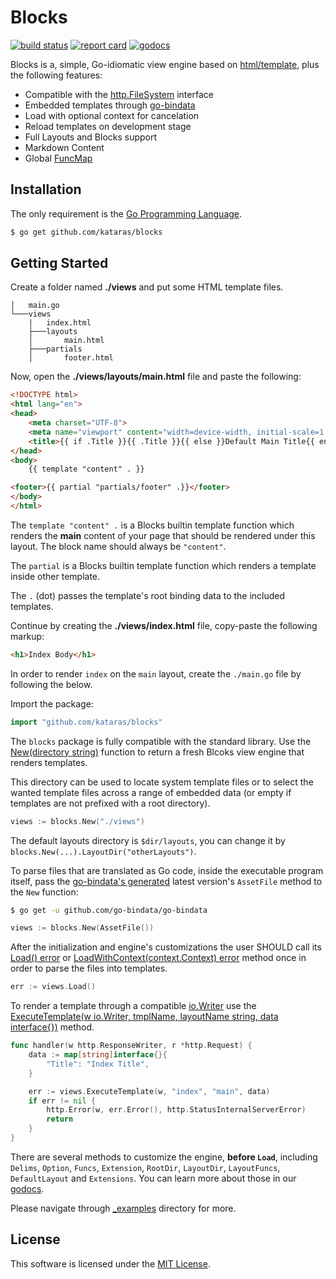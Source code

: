 # Blocks

[![build status](https://img.shields.io/github/workflow/status/kataras/blocks/CI/main?style=for-the-badge)](https://github.com/kataras/blocks/actions) [![report card](https://img.shields.io/badge/report%20card-a%2B-ff3333.svg?style=for-the-badge)](https://goreportcard.com/report/github.com/kataras/blocks) [![godocs](https://img.shields.io/badge/go-%20docs-488AC7.svg?style=for-the-badge)](https://pkg.go.dev/github.com/kataras/blocks)

Blocks is a, simple, Go-idiomatic view engine based on [html/template](https://pkg.go.dev/html/template?tab=doc#Template), plus the following features:

- Compatible with the [http.FileSystem](https://golang.org/pkg/net/http/#FileSystem) interface
- Embedded templates through [go-bindata](https://github.com/go-bindata/go-bindata)
- Load with optional context for cancelation
- Reload templates on development stage
- Full Layouts and Blocks support
- Markdown Content
- Global [FuncMap](https://pkg.go.dev/html/template?tab=doc#FuncMap)

## Installation

The only requirement is the [Go Programming Language](https://golang.org/dl).

```sh
$ go get github.com/kataras/blocks
```

## Getting Started

Create a folder named **./views** and put some HTML template files.

```
│   main.go
└───views
    |   index.html
    ├───layouts
    │       main.html
    ├───partials
    │       footer.html
```

Now, open the **./views/layouts/main.html** file and paste the following:

```html
<!DOCTYPE html>
<html lang="en">
<head>
    <meta charset="UTF-8">
    <meta name="viewport" content="width=device-width, initial-scale=1.0">
    <title>{{ if .Title }}{{ .Title }}{{ else }}Default Main Title{{ end }}</title>
</head>
<body>
    {{ template "content" . }}

<footer>{{ partial "partials/footer" .}}</footer>
</body>
</html>
```

The `template "content" .` is a Blocks builtin template function which renders the **main** content of your page that should be rendered under this layout. The block name should always be `"content"`.

The `partial` is a Blocks builtin template function which renders a template inside other template.

The `.` (dot) passes the template's root binding data to the included templates.

Continue by creating the **./views/index.html** file, copy-paste the following markup:

```html
<h1>Index Body</h1>
```

In order to render `index` on the `main` layout, create the `./main.go` file by following the below.

Import the package:

```go
import "github.com/kataras/blocks"
```

The `blocks` package is fully compatible with the standard library. Use the [New(directory string)](https://pkg.go.dev/github.com/kataras/blocks?tab=doc#New) function to return a fresh Blcoks view engine that renders templates. 

This directory can be used to locate system template files or to select the wanted template files across a range of embedded data (or empty if templates are not prefixed with a root directory).

```go
views := blocks.New("./views")
```

The default layouts directory is `$dir/layouts`, you can change it by `blocks.New(...).LayoutDir("otherLayouts")`.

To parse files that are translated as Go code, inside the executable program itself, pass the [go-bindata's generated](https://github.com/go-bindata/go-bindata) latest version's `AssetFile` method to the `New` function:

```sh
$ go get -u github.com/go-bindata/go-bindata
```

```go
views := blocks.New(AssetFile())
```

After the initialization and engine's customizations the user SHOULD call its [Load() error](https://pkg.go.dev/github.com/kataras/blocks?tab=doc#Blocks.Load) or [LoadWithContext(context.Context) error](https://pkg.go.dev/github.com/kataras/blocks?tab=doc#Blocks.LoadWithContext) method once in order to parse the files into templates.

```go
err := views.Load()
```

To render a template through a compatible [io.Writer](https://golang.org/pkg/io/#Writer) use the [ExecuteTemplate(w io.Writer, tmplName, layoutName string, data interface{})](https://pkg.go.dev/github.com/kataras/blocks?tab=doc#Blocks.ExecuteTemplate) method.

```go
func handler(w http.ResponseWriter, r *http.Request) {
	data := map[string]interface{}{
		"Title": "Index Title",
	}

	err := views.ExecuteTemplate(w, "index", "main", data)
	if err != nil {
		http.Error(w, err.Error(), http.StatusInternalServerError)
		return
	}
}
```

There are several methods to customize the engine, **before `Load`**, including `Delims`, `Option`, `Funcs`, `Extension`, `RootDir`, `LayoutDir`, `LayoutFuncs`, `DefaultLayout` and `Extensions`. You can learn more about those in our [godocs](https://pkg.go.dev/github.com/kataras/blocks?tab=Blocks).

Please navigate through [_examples](_examples) directory for more.

## License

This software is licensed under the [MIT License](LICENSE).

